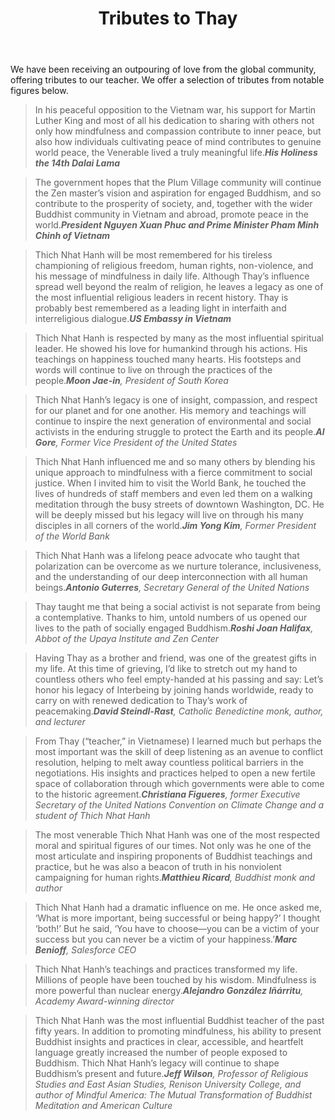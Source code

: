 ﻿---
title: Tributes to Thay
# author: Notable
---

<p class="editors-preface">We have been receiving an outpouring of love from the global community, offering tributes to our teacher. We offer a selection of tributes from notable figures below.</p>

> In his peaceful opposition to the Vietnam war, his support for Martin Luther King and most of all his dedication to sharing with others not only how mindfulness and compassion contribute to inner peace, but also how individuals cultivating peace of mind contributes to genuine world peace, the Venerable lived a truly meaningful life.<cite><b>His Holiness the 14th Dalai Lama</b></cite>

> The government hopes that the Plum Village community will continue the Zen master’s vision and aspiration for engaged Buddhism, and so contribute to the prosperity of society, and, together with the wider Buddhist community in Vietnam and abroad, promote peace in the world.<cite><b>President Nguyen Xuan Phuc and Prime Minister Pham Minh Chinh of Vietnam</b></cite>

> Thich Nhat Hanh will be most remembered for his tireless championing of religious freedom, human rights, non-violence, and his message of mindfulness in daily life.  Although Thay’s influence spread well beyond the realm of religion, he leaves a legacy as one of the most influential religious leaders in recent history.  Thay is probably best remembered as a leading light in interfaith and interreligious dialogue.<cite><b>US Embassy in Vietnam</b></cite>

> Thich Nhat Hanh is respected by many as the most influential spiritual leader. He showed his love for humankind through his actions. His teachings on happiness touched many hearts. His footsteps and words will continue to live on through the practices of the people.<cite><b>Moon Jae-in</b>, President of South Korea</cite>

> Thich Nhat Hanh’s legacy is one of insight, compassion, and respect for our planet and for one another. His memory and teachings will continue to inspire the next generation of environmental and social activists in the enduring struggle to protect the Earth and its people.<cite><b>Al Gore</b>, Former Vice President of the United States</cite>

> Thich Nhat Hanh influenced me and so many others by blending his unique approach to mindfulness with a fierce commitment to social justice. When I invited him to visit the World Bank, he touched the lives of hundreds of staff members and even led them on a walking meditation through the busy streets of downtown Washington, DC.  He will be deeply missed but his legacy will live on through his many disciples in all corners of the world.<cite><b>Jim Yong Kim</b>, Former President of the World Bank</cite>

> Thich Nhat Hanh was a lifelong peace advocate who taught that polarization can be overcome as we nurture tolerance, inclusiveness, and the understanding of our deep interconnection with all human beings.<cite><b>Antonio Guterres</b>, Secretary General of the United Nations</cite>

> Thay taught me that being a social activist is not separate from being a contemplative. Thanks to him, untold numbers of us opened our lives to the path of socially engaged Buddhism.<cite><b>Roshi Joan Halifax</b>, Abbot of the Upaya Institute and Zen Center</cite>

> Having Thay as a brother and friend, was one of the greatest gifts in my life. At this time of grieving, I’d like to stretch out my hand to countless others who feel empty-handed at his passing and say: Let’s honor his legacy of Interbeing by joining hands worldwide, ready to carry on with renewed dedication to Thay’s work of peacemaking.<cite><b>David Steindl-Rast</b>, Catholic Benedictine monk, author, and lecturer</cite>

> From Thay (“teacher,” in Vietnamese) I learned much but perhaps the most important was the skill of deep listening as an avenue to conflict resolution, helping to melt away countless political barriers in the negotiations. His insights and practices helped to open a new fertile space of collaboration through which governments were able to come to the historic agreement.<cite><b>Christiana Figueres</b>, former Executive Secretary of the United Nations Convention on Climate Change and a student of Thich Nhat Hanh</cite>

> The most venerable Thich Nhat Hanh was one of the most respected moral and spiritual figures of our times. Not only was he one of the most articulate and inspiring proponents of Buddhist teachings and practice, but he was also a beacon of truth in his nonviolent campaigning for human rights.<cite><b>Matthieu Ricard</b>, Buddhist monk and author</cite>

> Thich Nhat Hanh had a dramatic influence on me. He once asked me, ‘What is more important, being successful or being happy?’ I thought ‘both!’ But he said, ‘You have to choose—you can be a victim of your success but you can never be a victim of your happiness.’<cite><b>Marc Benioff</b>, Salesforce CEO</cite>

> Thich Nhat Hanh’s teachings and practices transformed my life. Millions of people have been touched by his wisdom. Mindfulness is more powerful than nuclear energy.<cite><b>Alejandro González Iñárritu</b>, Academy Award-winning director</cite>

> Thich Nhat Hanh was the most influential Buddhist teacher of the past fifty years. In addition to promoting mindfulness, his ability to present Buddhist insights and practices in clear, accessible, and heartfelt language greatly increased the number of people exposed to Buddhism. Thich Nhat Hanh’s legacy will continue to shape Buddhism’s present and future.<cite><b>Jeff Wilson</b>, Professor of Religious Studies and East Asian Studies, Renison University College, and author of Mindful America: The Mutual Transformation of Buddhist Meditation and American Culture</cite>
